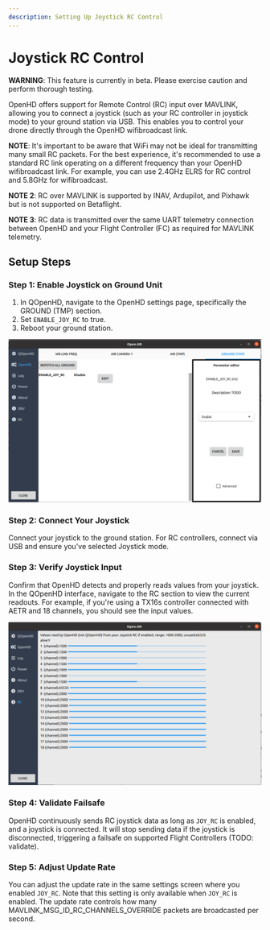 ```yaml
---
description: Setting Up Joystick RC Control
---
```


# Joystick RC Control

**WARNING**: This feature is currently in beta. Please exercise caution and perform thorough testing.

OpenHD offers support for Remote Control (RC) input over MAVLINK, allowing you to connect a joystick (such as your RC controller in joystick mode) to your ground station via USB. This enables you to control your drone directly through the OpenHD wifibroadcast link.

**NOTE**: It's important to be aware that WiFi may not be ideal for transmitting many small RC packets. For the best experience, it's recommended to use a standard RC link operating on a different frequency than your OpenHD wifibroadcast link. For example, you can use 2.4GHz ELRS for RC control and 5.8GHz for wifibroadcast.

**NOTE 2**: RC over MAVLINK is supported by INAV, Ardupilot, and Pixhawk but is not supported on Betaflight.

**NOTE 3**: RC data is transmitted over the same UART telemetry connection between OpenHD and your Flight Controller (FC) as required for MAVLINK telemetry.

## Setup Steps

### Step 1: Enable Joystick on Ground Unit

1. In QOpenHD, navigate to the OpenHD settings page, specifically the GROUND (TMP) section.
2. Set `ENABLE_JOY_RC` to true.
3. Reboot your ground station.

![Enable Joystick RC](../.gitbook/assets/Screenshot_from_2022-11-12_17-42-46.png)

### Step 2: Connect Your Joystick

Connect your joystick to the ground station. For RC controllers, connect via USB and ensure you've selected Joystick mode.

### Step 3: Verify Joystick Input

Confirm that OpenHD detects and properly reads values from your joystick. In the QOpenHD interface, navigate to the RC section to view the current readouts. For example, if you're using a TX16s controller connected with AETR and 18 channels, you should see the input values.

![Joystick Input Readouts](../.gitbook/assets/Screenshot_from_2022-11-12_17-45-44.png)

### Step 4: Validate Failsafe

OpenHD continuously sends RC joystick data as long as `JOY_RC` is enabled, and a joystick is connected. It will stop sending data if the joystick is disconnected, triggering a failsafe on supported Flight Controllers (TODO: validate).

### Step 5: Adjust Update Rate

You can adjust the update rate in the same settings screen where you enabled `JOY_RC`. Note that this setting is only available when `JOY_RC` is enabled. The update rate controls how many MAVLINK_MSG_ID_RC_CHANNELS_OVERRIDE packets are broadcasted per second.
